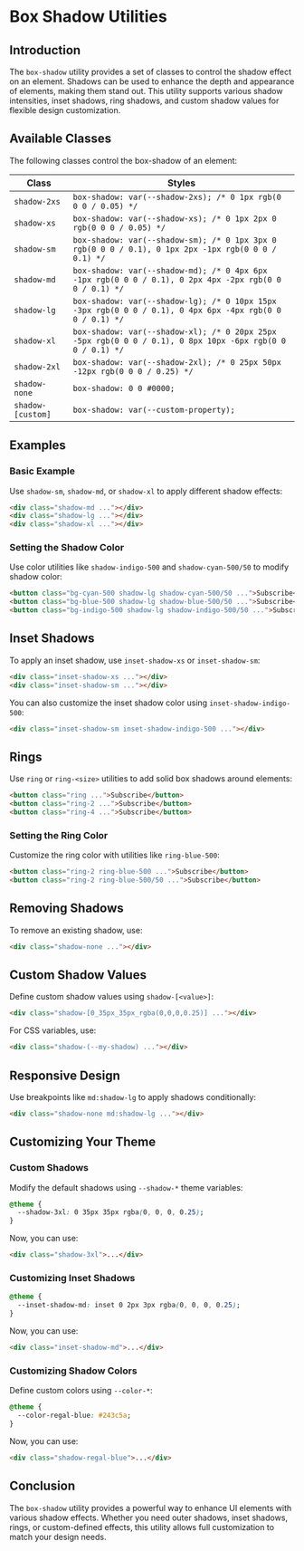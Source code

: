 # Box Shadow Utilities

## Introduction
The `box-shadow` utility provides a set of classes to control the shadow effect on an element. Shadows can be used to enhance the depth and appearance of elements, making them stand out. This utility supports various shadow intensities, inset shadows, ring shadows, and custom shadow values for flexible design customization.

## Available Classes
The following classes control the box-shadow of an element:

| Class             | Styles  |
|------------------|--------------------------------------------------------------|
| `shadow-2xs`    | `box-shadow: var(--shadow-2xs); /* 0 1px rgb(0 0 0 / 0.05) */` |
| `shadow-xs`     | `box-shadow: var(--shadow-xs); /* 0 1px 2px 0 rgb(0 0 0 / 0.05) */` |
| `shadow-sm`     | `box-shadow: var(--shadow-sm); /* 0 1px 3px 0 rgb(0 0 0 / 0.1), 0 1px 2px -1px rgb(0 0 0 / 0.1) */` |
| `shadow-md`     | `box-shadow: var(--shadow-md); /* 0 4px 6px -1px rgb(0 0 0 / 0.1), 0 2px 4px -2px rgb(0 0 0 / 0.1) */` |
| `shadow-lg`     | `box-shadow: var(--shadow-lg); /* 0 10px 15px -3px rgb(0 0 0 / 0.1), 0 4px 6px -4px rgb(0 0 0 / 0.1) */` |
| `shadow-xl`     | `box-shadow: var(--shadow-xl); /* 0 20px 25px -5px rgb(0 0 0 / 0.1), 0 8px 10px -6px rgb(0 0 0 / 0.1) */` |
| `shadow-2xl`    | `box-shadow: var(--shadow-2xl); /* 0 25px 50px -12px rgb(0 0 0 / 0.25) */` |
| `shadow-none`   | `box-shadow: 0 0 #0000;` |
| `shadow-[custom]` | `box-shadow: var(--custom-property);` |

## Examples
### Basic Example
Use `shadow-sm`, `shadow-md`, or `shadow-xl` to apply different shadow effects:

```html
<div class="shadow-md ..."></div>
<div class="shadow-lg ..."></div>
<div class="shadow-xl ..."></div>
```

### Setting the Shadow Color
Use color utilities like `shadow-indigo-500` and `shadow-cyan-500/50` to modify shadow color:

```html
<button class="bg-cyan-500 shadow-lg shadow-cyan-500/50 ...">Subscribe</button>
<button class="bg-blue-500 shadow-lg shadow-blue-500/50 ...">Subscribe</button>
<button class="bg-indigo-500 shadow-lg shadow-indigo-500/50 ...">Subscribe</button>
```

## Inset Shadows
To apply an inset shadow, use `inset-shadow-xs` or `inset-shadow-sm`:

```html
<div class="inset-shadow-xs ..."></div>
<div class="inset-shadow-sm ..."></div>
```

You can also customize the inset shadow color using `inset-shadow-indigo-500`:

```html
<div class="inset-shadow-sm inset-shadow-indigo-500 ..."></div>
```

## Rings
Use `ring` or `ring-<size>` utilities to add solid box shadows around elements:

```html
<button class="ring ...">Subscribe</button>
<button class="ring-2 ...">Subscribe</button>
<button class="ring-4 ...">Subscribe</button>
```

### Setting the Ring Color
Customize the ring color with utilities like `ring-blue-500`:

```html
<button class="ring-2 ring-blue-500 ...">Subscribe</button>
<button class="ring-2 ring-blue-500/50 ...">Subscribe</button>
```

## Removing Shadows
To remove an existing shadow, use:

```html
<div class="shadow-none ..."></div>
```

## Custom Shadow Values
Define custom shadow values using `shadow-[<value>]`:

```html
<div class="shadow-[0_35px_35px_rgba(0,0,0,0.25)] ..."></div>
```

For CSS variables, use:

```html
<div class="shadow-(--my-shadow) ..."></div>
```

## Responsive Design
Use breakpoints like `md:shadow-lg` to apply shadows conditionally:

```html
<div class="shadow-none md:shadow-lg ..."></div>
```

## Customizing Your Theme
### Custom Shadows
Modify the default shadows using `--shadow-*` theme variables:

```css
@theme {
  --shadow-3xl: 0 35px 35px rgba(0, 0, 0, 0.25);
}
```

Now, you can use:

```html
<div class="shadow-3xl">...</div>
```

### Customizing Inset Shadows
```css
@theme {
  --inset-shadow-md: inset 0 2px 3px rgba(0, 0, 0, 0.25);
}
```

Now, you can use:

```html
<div class="inset-shadow-md">...</div>
```

### Customizing Shadow Colors
Define custom colors using `--color-*`:

```css
@theme {
  --color-regal-blue: #243c5a;
}
```

Now, you can use:

```html
<div class="shadow-regal-blue">...</div>
```

## Conclusion
The `box-shadow` utility provides a powerful way to enhance UI elements with various shadow effects. Whether you need outer shadows, inset shadows, rings, or custom-defined effects, this utility allows full customization to match your design needs.

